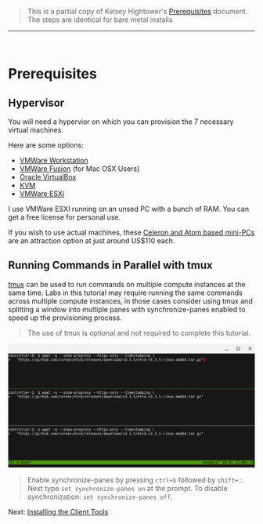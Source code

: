 > This is a partial copy of Kelsey Hightower's [Prerequisites](https://github.com/kelseyhightower/kubernetes-the-hard-way/blob/master/docs/01-prerequisites.md) document.  The steps are identical for bare metal installs
---
<br />

# Prerequisites

## Hypervisor

You will need a hypervior on which you can provision the 7 necessary virtual machines.

Here are some options:

- [VMWare Workstation](https://www.vmware.com/products/workstation-pro.html)
- [VMWare Fusion](https://www.vmware.com/products/fusion.html) (for Mac OSX Users)
- [Oracle VirtualBox](https://www.virtualbox.org/)
- [KVM](https://www.linux-kvm.org/page/Main_Page)
- [VMWare ESXi](https://www.vmware.com/products/esxi-and-esx.html)

I use VMWare ESXI running on an unsed PC with a bunch of RAM.  You can get a free license for personal use.

If you wish to use actual machines, these [Celeron and Atom based mini-PCs](https://www.amazon.com/gp/product/B07ZYCZJVQ/ref=ppx_yo_dt_b_asin_title_o02_s00?ie=UTF8&psc=1) are an attraction option at just around US$110 each.



## Running Commands in Parallel with tmux

[tmux](https://github.com/tmux/tmux/wiki) can be used to run commands on multiple compute instances at the same time. Labs in this tutorial may require running the same commands across multiple compute instances, in those cases consider using tmux and splitting a window into multiple panes with synchronize-panes enabled to speed up the provisioning process.

> The use of tmux is optional and not required to complete this tutorial.

![tmux screenshot](/images/tmux-screenshot.png)

> Enable synchronize-panes by pressing `ctrl+b` followed by `shift+:`. Next type `set synchronize-panes on` at the prompt. To disable synchronization: `set synchronize-panes off`.

Next: [Installing the Client Tools](02-client-tools.md)